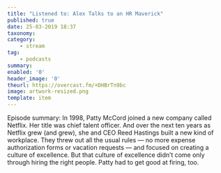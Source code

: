 ```yaml
---
title: "Listened to: Alex Talks to an HR Maverick"
published: true
date: 25-03-2019 18:37
taxonomy:
category:
	- stream
tag:
	- podcasts
summary:
enabled: '0'
header_image: '0'
theurl: https://overcast.fm/+DHBrTn9bc
image: artwork-resized.png
template: item
---
```

 
Episode summary: In 1998, Patty McCord joined a new company called Netflix. Her title was chief talent officer. And over the next ten years as Netflix grew (and grew), she and CEO Reed Hastings built a new kind of workplace. They threw out all the usual rules — no more expense authorization forms or vacation requests — and focused on creating a culture of excellence. But that culture of excellence didn’t come only through hiring the right people. Patty had to get good at firing, too.
